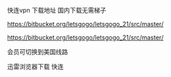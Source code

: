 快连vpn   下载地址   国内下载无需梯子


https://bitbucket.org/letsgogo/letsgogo_21/src/master/


https://bitbucket.org/letsgogo/letsgogo_21/src/master/




会员可切换到美国线路



迅雷浏览器下载   快连   




